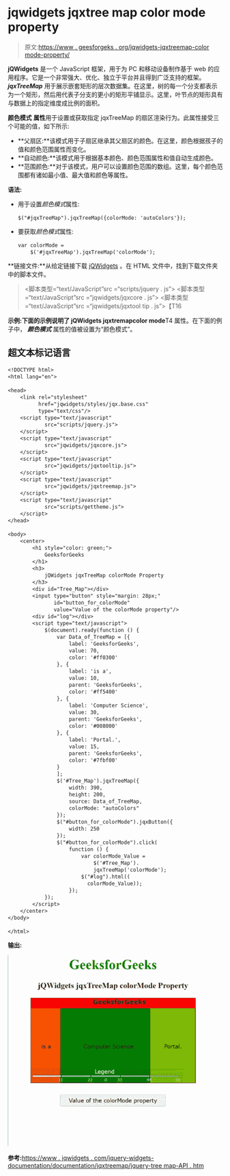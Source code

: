 # jqwidgets jqxtree map color mode property

> 原文:[https://www . geesforgeks . org/jqwidgets-jqxtreemap-color mode-property/](https://www.geeksforgeeks.org/jqwidgets-jqxtreemap-colormode-property/)

**jQWidgets** 是一个 JavaScript 框架，用于为 PC 和移动设备制作基于 web 的应用程序。它是一个非常强大、优化、独立于平台并且得到广泛支持的框架。 ***jqxTreeMap*** 用于展示嵌套矩形的层次数据集。在这里，树的每一个分支都表示为一个矩形，然后用代表子分支的更小的矩形平铺显示。这里，叶节点的矩形具有与数据上的指定维度成比例的面积。

**颜色模式** **属性**用于设置或获取指定 jqxTreeMap 的扇区渲染行为。此属性接受三个可能的值，如下所示:

*   **父扇区:**该模式用于子扇区继承其父扇区的颜色。在这里，颜色根据孩子的值和颜色范围属性而变化。
*   **自动颜色:**该模式用于根据基本颜色、颜色范围属性和值自动生成颜色。
*   **范围颜色:**对于该模式，用户可以设置颜色范围的数组。这里，每个颜色范围都有诸如最小值、最大值和颜色等属性。

**语法:**

*   用于设置*颜色模式*属性:

    ```
    $("#jqxTreeMap").jqxTreeMap({colorMode: 'autoColors'});  
    ```

*   要获取*颜色模式*属性:

    ```
    var colorMode = 
        $('#jqxTreeMap').jqxTreeMap('colorMode'); 
    ```

**链接文件:**从给定链接下载 [jQWidgets](https://www.jqwidgets.com/download/) 。在 HTML 文件中，找到下载文件夹中的脚本文件。

> <link rel="”stylesheet”" href="”jqwidgets/styles/jqx.base.css”" type="”text/css”">
> <脚本类型=“text/JavaScript”src =“scripts/jquery . js”></脚本>
> <脚本类型=“text/JavaScript”src =“jqwidgets/jqxcore . js”></脚本>
> <脚本类型=“text/JavaScript”src =“jqwidgets/jqxtool tip . js”>【T16

**示例:**下面的示例说明了 jQWidgets jqxtremap**color mode**T4 属性。在下面的例子中， ***颜色模式*** 属性的值被设置为“颜色模式”。

## 超文本标记语言

```
<!DOCTYPE html>
<html lang="en">

<head>
    <link rel="stylesheet"
          href="jqwidgets/styles/jqx.base.css" 
          type="text/css"/>
    <script type="text/javascript" 
            src="scripts/jquery.js">
    </script>
    <script type="text/javascript" 
            src="jqwidgets/jqxcore.js">
    </script>
    <script type="text/javascript" 
            src="jqwidgets/jqxtooltip.js">
    </script>
    <script type="text/javascript" 
            src="jqwidgets/jqxtreemap.js">
    </script>
    <script type="text/javascript" 
            src="scripts/gettheme.js">
    </script>
</head>

<body>
    <center>
        <h1 style="color: green;">
            GeeksforGeeks
        </h1>
        <h3>
            jQWidgets jqxTreeMap colorMode Property
        </h3>
        <div id="Tree_Map"></div>
        <input type="button" style="margin: 28px;" 
               id="button_for_colorMode" 
               value="Value of the colorMode property"/>
        <div id="log"></div>
        <script type="text/javascript">
            $(document).ready(function () {
                var Data_of_TreeMap = [{
                    label: 'GeeksforGeeks',
                    value: 70,
                    color: '#ff0300'
                }, {
                    label: 'is a',
                    value: 10,
                    parent: 'GeeksforGeeks',
                    color: '#ff5400'
                }, {
                    label: 'Computer Science',
                    value: 30,
                    parent: 'GeeksforGeeks',
                    color: '#008000'
                }, {
                    label: 'Portal.',
                    value: 15,
                    parent: 'GeeksforGeeks',
                    color: '#7fbf00'
                }
                ];
                $('#Tree_Map').jqxTreeMap({
                    width: 390,
                    height: 200,
                    source: Data_of_TreeMap,
                    colorMode: "autoColors"
                });
                $("#button_for_colorMode").jqxButton({
                    width: 250
                });
                $("#button_for_colorMode").click(
                    function () {
                        var colorMode_Value = 
                            $('#Tree_Map').
                            jqxTreeMap('colorMode');
                        $("#log").html((
                          colorMode_Value));
                    });
            });
        </script>
    </center>
</body>

</html>
```

**输出:**

![](img/be51736f4756366a0c8082e3040ce3ff.png)

**参考:**[https://www . jqwidgets . com/jquery-widgets-documentation/documentation/jqxtreemap/jquery-tree map-API . htm](https://www.jqwidgets.com/jquery-widgets-documentation/documentation/jqxtreemap/jquery-treemap-api.htm)
